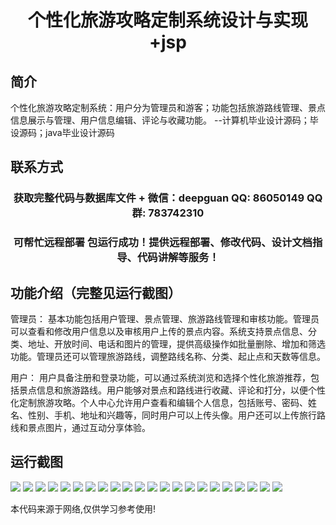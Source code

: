 <p><h1 align="center">个性化旅游攻略定制系统设计与实现+jsp</h1></p>

## 简介
个性化旅游攻略定制系统：用户分为管理员和游客；功能包括旅游路线管理、景点信息展示与管理、用户信息编辑、评论与收藏功能。    --计算机毕业设计源码；毕设源码；java毕业设计源码


## 联系方式
<p><h3 align="center">获取完整代码与数据库文件 + 微信：deepguan QQ: 86050149 QQ群: 783742310</h3></p>
<p><h3 align="center">可帮忙远程部署 包运行成功！提供远程部署、修改代码、设计文档指导、代码讲解等服务！</h3></p>

## 功能介绍（完整见运行截图）
管理员： 基本功能包括用户管理、景点管理、旅游路线管理和审核功能。管理员可以查看和修改用户信息以及审核用户上传的景点内容。系统支持景点信息、分类、地址、开放时间、电话和图片的管理，提供高级操作如批量删除、增加和筛选功能。管理员还可以管理旅游路线，调整路线名称、分类、起止点和天数等信息。

用户： 用户具备注册和登录功能，可以通过系统浏览和选择个性化旅游推荐，包括景点信息和旅游路线。用户能够对景点和路线进行收藏、评论和打分，以便个性化定制旅游攻略。个人中心允许用户查看和编辑个人信息，包括账号、密码、姓名、性别、手机、地址和兴趣等，同时用户可以上传头像。用户还可以上传旅行路线和景点图片，通过互动分享体验。


## 运行截图
![](https://bs-1329754181.cos.ap-shanghai.myqcloud.com/ssm/PersonalizedTravelGuideCustomizationSystem/img/001.jpg)
![](https://bs-1329754181.cos.ap-shanghai.myqcloud.com/ssm/PersonalizedTravelGuideCustomizationSystem/img/002.jpg)
![](https://bs-1329754181.cos.ap-shanghai.myqcloud.com/ssm/PersonalizedTravelGuideCustomizationSystem/img/003.jpg)
![](https://bs-1329754181.cos.ap-shanghai.myqcloud.com/ssm/PersonalizedTravelGuideCustomizationSystem/img/004.jpg)
![](https://bs-1329754181.cos.ap-shanghai.myqcloud.com/ssm/PersonalizedTravelGuideCustomizationSystem/img/005.jpg)
![](https://bs-1329754181.cos.ap-shanghai.myqcloud.com/ssm/PersonalizedTravelGuideCustomizationSystem/img/006.jpg)
![](https://bs-1329754181.cos.ap-shanghai.myqcloud.com/ssm/PersonalizedTravelGuideCustomizationSystem/img/007.jpg)
![](https://bs-1329754181.cos.ap-shanghai.myqcloud.com/ssm/PersonalizedTravelGuideCustomizationSystem/img/008.jpg)
![](https://bs-1329754181.cos.ap-shanghai.myqcloud.com/ssm/PersonalizedTravelGuideCustomizationSystem/img/009.jpg)
![](https://bs-1329754181.cos.ap-shanghai.myqcloud.com/ssm/PersonalizedTravelGuideCustomizationSystem/img/010.jpg)
![](https://bs-1329754181.cos.ap-shanghai.myqcloud.com/ssm/PersonalizedTravelGuideCustomizationSystem/img/011.jpg)
![](https://bs-1329754181.cos.ap-shanghai.myqcloud.com/ssm/PersonalizedTravelGuideCustomizationSystem/img/012.jpg)
![](https://bs-1329754181.cos.ap-shanghai.myqcloud.com/ssm/PersonalizedTravelGuideCustomizationSystem/img/013.jpg)
![](https://bs-1329754181.cos.ap-shanghai.myqcloud.com/ssm/PersonalizedTravelGuideCustomizationSystem/img/014.jpg)
![](https://bs-1329754181.cos.ap-shanghai.myqcloud.com/ssm/PersonalizedTravelGuideCustomizationSystem/img/015.jpg)
![](https://bs-1329754181.cos.ap-shanghai.myqcloud.com/ssm/PersonalizedTravelGuideCustomizationSystem/img/016.jpg)
![](https://bs-1329754181.cos.ap-shanghai.myqcloud.com/ssm/PersonalizedTravelGuideCustomizationSystem/img/017.jpg)
![](https://bs-1329754181.cos.ap-shanghai.myqcloud.com/ssm/PersonalizedTravelGuideCustomizationSystem/img/018.jpg)
![](https://bs-1329754181.cos.ap-shanghai.myqcloud.com/ssm/PersonalizedTravelGuideCustomizationSystem/img/019.jpg)
![](https://bs-1329754181.cos.ap-shanghai.myqcloud.com/ssm/PersonalizedTravelGuideCustomizationSystem/img/020.jpg)
![](https://bs-1329754181.cos.ap-shanghai.myqcloud.com/ssm/PersonalizedTravelGuideCustomizationSystem/img/021.jpg)
![](https://bs-1329754181.cos.ap-shanghai.myqcloud.com/ssm/PersonalizedTravelGuideCustomizationSystem/img/022.jpg)

<p>本代码来源于网络,仅供学习参考使用!</p>
